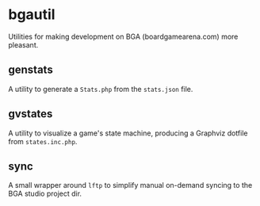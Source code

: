 # bgautil

Utilities for making development on BGA (boardgamearena.com) more pleasant.

## genstats

A utility to generate a `Stats.php` from the `stats.json` file.

## gvstates

A utility to visualize a game's state machine, producing a Graphviz dotfile from `states.inc.php`.

## sync

A small wrapper around `lftp` to simplify manual on-demand syncing to the BGA studio project dir.
